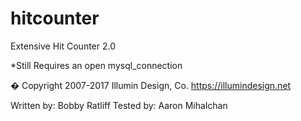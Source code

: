 # hitcounter
Extensive Hit Counter 2.0

*Still Requires an open mysql_connection

� Copyright 2007-2017 Illumin Design, Co.
 https://illumindesign.net
 
 Written by: Bobby Ratliff
 Tested by: Aaron Mihalchan
